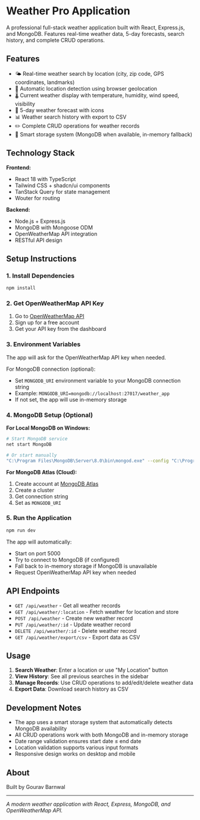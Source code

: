 # Weather Pro Application

A professional full-stack weather application built with React, Express.js, and MongoDB. Features real-time weather data, 5-day forecasts, search history, and complete CRUD operations.

## Features

- 🌤️ Real-time weather search by location (city, zip code, GPS coordinates, landmarks)
- 📍 Automatic location detection using browser geolocation
- 🌡️ Current weather display with temperature, humidity, wind speed, visibility
- 📅 5-day weather forecast with icons
- 📊 Weather search history with export to CSV
- ✏️ Complete CRUD operations for weather records
- 💾 Smart storage system (MongoDB when available, in-memory fallback)

## Technology Stack

**Frontend:**
- React 18 with TypeScript
- Tailwind CSS + shadcn/ui components
- TanStack Query for state management
- Wouter for routing

**Backend:**
- Node.js + Express.js
- MongoDB with Mongoose ODM
- OpenWeatherMap API integration
- RESTful API design

## Setup Instructions

### 1. Install Dependencies
```bash
npm install
```

### 2. Get OpenWeatherMap API Key
1. Go to [OpenWeatherMap API](https://openweathermap.org/api)
2. Sign up for a free account
3. Get your API key from the dashboard

### 3. Environment Variables
The app will ask for the OpenWeatherMap API key when needed. 

For MongoDB connection (optional):
- Set `MONGODB_URI` environment variable to your MongoDB connection string
- Example: `MONGODB_URI=mongodb://localhost:27017/weather_app`
- If not set, the app will use in-memory storage

### 4. MongoDB Setup (Optional)
**For Local MongoDB on Windows:**
```bash
# Start MongoDB service
net start MongoDB

# Or start manually
"C:\Program Files\MongoDB\Server\8.0\bin\mongod.exe" --config "C:\Program Files\MongoDB\Server\8.0\bin\mongod.cfg"
```

**For MongoDB Atlas (Cloud):**
1. Create account at [MongoDB Atlas](https://www.mongodb.com/atlas)
2. Create a cluster
3. Get connection string
4. Set as `MONGODB_URI`

### 5. Run the Application
```bash
npm run dev
```

The app will automatically:
- Start on port 5000
- Try to connect to MongoDB (if configured)
- Fall back to in-memory storage if MongoDB is unavailable
- Request OpenWeatherMap API key when needed

## API Endpoints

- `GET /api/weather` - Get all weather records
- `GET /api/weather/:location` - Fetch weather for location and store
- `POST /api/weather` - Create new weather record
- `PUT /api/weather/:id` - Update weather record
- `DELETE /api/weather/:id` - Delete weather record
- `GET /api/weather/export/csv` - Export data as CSV

## Usage

1. **Search Weather**: Enter a location or use "My Location" button
2. **View History**: See all previous searches in the sidebar
3. **Manage Records**: Use CRUD operations to add/edit/delete weather data
4. **Export Data**: Download search history as CSV

## Development Notes

- The app uses a smart storage system that automatically detects MongoDB availability
- All CRUD operations work with both MongoDB and in-memory storage
- Date range validation ensures start date ≤ end date
- Location validation supports various input formats
- Responsive design works on desktop and mobile

## About

Built by Gourav Barnwal

---

*A modern weather application with React, Express, MongoDB, and OpenWeatherMap API.*
